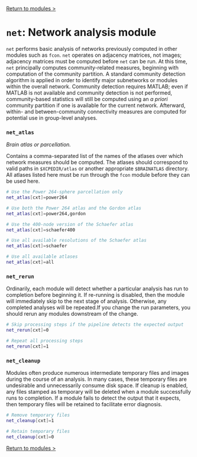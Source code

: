 [Return to modules >](https://pipedocs.github.io/modules)

# `net`: Network analysis module

`net` performs basic analysis of networks previously computed in other modules such as `fcon`. `net` operates on adjacency matrices, not images; adjacency matrices must be computed before `net` can be run. At this time, `net` principally computes community-related measures, beginning with computation of the community partition. A standard community detection algorithm is applied in order to identify major subnetworks or modules within the overall network. Community detection requires MATLAB; even if MATLAB is not available and community detection is not performed, community-based statistics will still be computed using an _a priori_ community partition if one is available for the current network. Afterward, within- and between-community connectivity measures are computed for potential use in group-level analyses.

### `net_atlas`

_Brain atlas or parcellation._

Contains a comma-separated list of the names of the atlases over which network measures should be computed. The atlases should correspond to valid paths in `$XCPEDIR/atlas` or another appropriate `$BRAINATLAS` directory. All atlases listed here must be run through the `fcon` module before they can be used here.

```bash
# Use the Power 264-sphere parcellation only
net_atlas[cxt]=power264

# Use both the Power 264 atlas and the Gordon atlas
net_atlas[cxt]=power264,gordon

# Use the 400-node version of the Schaefer atlas
net_atlas[cxt]=schaefer400

# Use all available resolutions of the Schaefer atlas
net_atlas[cxt]=schaefer

# Use all available atlases
net_atlas[cxt]=all
```

### `net_rerun`

Ordinarily, each module will detect whether a particular analysis has run to completion before beginning it. If re-running is disabled, then the module will immediately skip to the next stage of analysis. Otherwise, any completed analyses will be repeated.If you change the run parameters, you should rerun any modules downstream of the change.

```bash
# Skip processing steps if the pipeline detects the expected output
net_rerun[cxt]=0

# Repeat all processing steps
net_rerun[cxt]=1
```

### `net_cleanup`

Modules often produce numerous intermediate temporary files and images during the course of an analysis. In many cases, these temporary files are undesirable and unnecessarily consume disk space. If cleanup is enabled, any files stamped as temporary will be deleted when a module successfully runs to completion. If a module fails to detect the output that it expects, then temporary files will be retained to facilitate error diagnosis.

```bash
# Remove temporary files
net_cleanup[cxt]=1

# Retain temporary files
net_cleanup[cxt]=0
```

[Return to modules >](https://pipedocs.github.io/modules)
